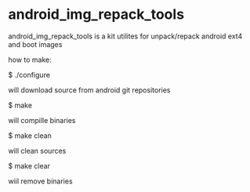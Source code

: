 android_img_repack_tools
====================

android_img_repack_tools is a kit utilites for unpack/repack android ext4 and boot images

how to make:

$ ./configure

will download source from android git repositories

$ make

will compille binaries

$ make clean

will clean sources

$ make clear

wiil remove binaries
